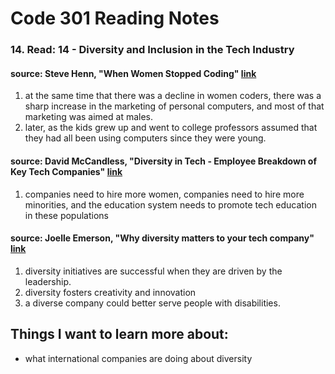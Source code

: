# Code 301 Reading Notes 
### 14. Read: 14 - Diversity and Inclusion in the Tech Industry 

####  source: Steve Henn, "When Women Stopped Coding" [link](https://www.npr.org/sections/money/2014/10/21/357629765/when-women-stopped-coding)

1. at the same time that there was a decline in women coders, there was a sharp increase in the marketing of personal computers, and most of that marketing was aimed at males. 
2. later, as the kids grew up and went to college professors assumed that they had all been using computers since they were young.


#### source: David McCandless, "Diversity in Tech - Employee Breakdown of Key Tech Companies" [link](https://informationisbeautiful.net/visualizations/diversity-in-tech/)

1. companies need to hire more women, companies need to hire more minorities, and the education system needs to promote tech education in these populations 

#### source: Joelle Emerson, "Why diversity matters to your tech company" [link](https://www.usatoday.com/story/tech/columnist/2015/07/21/why-diversity-matters-your-tech-company/30419871/)

1. diversity initiatives are successful when they are driven by the leadership. 
2. diversity fosters creativity and innovation 
3. a diverse company could better serve people with disabilities. 

## Things I want to learn more about: 
- what international companies are doing about diversity
 